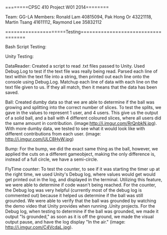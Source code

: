 ========CPSC 410 Project W01 2014========

Team: GG-LA
Members: Ronald Lam 40815094, Pak Hong Or 43221118, Martin Tsang 41611112, Raymond Lee 35832112

=====================Testing===================================

Bash Script Testing:



Unity Testing:

DataReader: Created a script to read .txt files passed to Unity. Used Debug.Log to test if the text file was really 
	being read. Parsed each line of text within the text file into a string, then printed out each line onto the 
	console using Debug.Log. Matchup each line of data with each line on the text file given to us. If they all 
	match, then it means that the data has been saved.
	
Ball: Created dumby data so that we are able to determine if the ball was growing and splitting into the 
	correct number of slices. To test the splits, we gave in the values to represent 1 user, and 4 users. This 
	give us the output of a solid ball, and a ball with 4 different coloured slices, where all users did the
	same amount in contribution. (image:http://i.imgur.com/RrQnbkN.jpg). With more dumby data, we tested to see 
	what it would look like with different contributions from each user. (image: http://i.imgur.com/ULC8HyW.jpg)
	
Bump: For the bump, we did the exact same thing as the ball, however, we applied the cuts on a different
	gameobject, making the only difference is, instead of a full circle, we have a semi-circle.
	
FlyTime counter: To test the counter, to see if it was starting the timer up at the right time, we used 
	Unity's Debug log, where values would get would get printed out in the log, and displayed in the terminal.
	Utilizing this feature, we were able to determine if code wasn't being reached. For the counter, the Debug 
	log was very helpful (currently most of the debug log is commented out) because it helped us determine 
	if the ball was still grounded. We were able to verify that the ball was grounded by watching the demo video
	that Unity provides when running .Unity projects. For the Debug log, when testing to determine if the ball
	was grounded, we made it output "Is grounded," as soon as it is off the ground, we made the visual output
	pause, and have the log display "In the air." (image: http://i.imgur.com/C4VcdaL.jpg).

